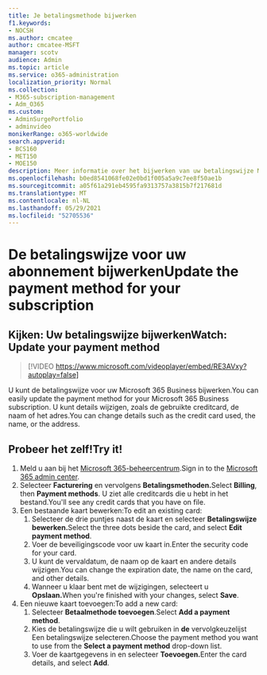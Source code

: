 ```yaml
---
title: Je betalingsmethode bijwerken
f1.keywords:
- NOCSH
ms.author: cmcatee
author: cmcatee-MSFT
manager: scotv
audience: Admin
ms.topic: article
ms.service: o365-administration
localization_priority: Normal
ms.collection:
- M365-subscription-management
- Adm_O365
ms.custom:
- AdminSurgePortfolio
- adminvideo
monikerRange: o365-worldwide
search.appverid:
- BCS160
- MET150
- MOE150
description: Meer informatie over het bijwerken van uw betalingswijze Microsoft 365 voor bedrijven.
ms.openlocfilehash: b0ed8541068fe02e0bd1f005a5a9c7ee8f50ae1b
ms.sourcegitcommit: a05f61a291eb4595fa9313757a3815b7f217681d
ms.translationtype: MT
ms.contentlocale: nl-NL
ms.lasthandoff: 05/29/2021
ms.locfileid: "52705536"
---
```

# <a name="update-the-payment-method-for-your-subscription"></a><span data-ttu-id="5a7d7-103">De betalingswijze voor uw abonnement bijwerken</span><span class="sxs-lookup"><span data-stu-id="5a7d7-103">Update the payment method for your subscription</span></span>

## <a name="watch-update-your-payment-method"></a><span data-ttu-id="5a7d7-104">Kijken: Uw betalingswijze bijwerken</span><span class="sxs-lookup"><span data-stu-id="5a7d7-104">Watch: Update your payment method</span></span>

> [!VIDEO https://www.microsoft.com/videoplayer/embed/RE3AVxy?autoplay=false]

<span data-ttu-id="5a7d7-105">U kunt de betalingswijze voor uw Microsoft 365 Business bijwerken.</span><span class="sxs-lookup"><span data-stu-id="5a7d7-105">You can easily update the payment method for your Microsoft 365 Business subscription.</span></span> <span data-ttu-id="5a7d7-106">U kunt details wijzigen, zoals de gebruikte creditcard, de naam of het adres.</span><span class="sxs-lookup"><span data-stu-id="5a7d7-106">You can change details such as the credit card used, the name, or the address.</span></span>

## <a name="try-it"></a><span data-ttu-id="5a7d7-107">Probeer het zelf!</span><span class="sxs-lookup"><span data-stu-id="5a7d7-107">Try it!</span></span>

1. <span data-ttu-id="5a7d7-108">Meld u aan bij het [Microsoft 365-beheercentrum](https://admin.microsoft.com).</span><span class="sxs-lookup"><span data-stu-id="5a7d7-108">Sign in to the [Microsoft 365 admin center](https://admin.microsoft.com).</span></span>
1. <span data-ttu-id="5a7d7-109">Selecteer **Facturering** en vervolgens **Betalingsmethoden.**</span><span class="sxs-lookup"><span data-stu-id="5a7d7-109">Select **Billing**, then **Payment methods**.</span></span> <span data-ttu-id="5a7d7-110">U ziet alle creditcards die u hebt in het bestand.</span><span class="sxs-lookup"><span data-stu-id="5a7d7-110">You'll see any credit cards that you have on file.</span></span>
1. <span data-ttu-id="5a7d7-111">Een bestaande kaart bewerken:</span><span class="sxs-lookup"><span data-stu-id="5a7d7-111">To edit an existing card:</span></span>
    1. <span data-ttu-id="5a7d7-112">Selecteer de drie puntjes naast de kaart en selecteer **Betalingswijze bewerken.**</span><span class="sxs-lookup"><span data-stu-id="5a7d7-112">Select the three dots beside the card, and select **Edit payment method**.</span></span>
    1. <span data-ttu-id="5a7d7-113">Voer de beveiligingscode voor uw kaart in.</span><span class="sxs-lookup"><span data-stu-id="5a7d7-113">Enter the security code for your card.</span></span>
    1. <span data-ttu-id="5a7d7-114">U kunt de vervaldatum, de naam op de kaart en andere details wijzigen.</span><span class="sxs-lookup"><span data-stu-id="5a7d7-114">You can change the expiration date, the name on the card, and other details.</span></span>
    1. <span data-ttu-id="5a7d7-115">Wanneer u klaar bent met de wijzigingen, selecteert u **Opslaan.**</span><span class="sxs-lookup"><span data-stu-id="5a7d7-115">When you're finished with your changes, select **Save**.</span></span>
1. <span data-ttu-id="5a7d7-116">Een nieuwe kaart toevoegen:</span><span class="sxs-lookup"><span data-stu-id="5a7d7-116">To add a new card:</span></span>
    1. <span data-ttu-id="5a7d7-117">Selecteer **Betaalmethode toevoegen**.</span><span class="sxs-lookup"><span data-stu-id="5a7d7-117">Select **Add a payment method**.</span></span>
    1. <span data-ttu-id="5a7d7-118">Kies de betalingswijze die u wilt gebruiken in **de** vervolgkeuzelijst Een betalingswijze selecteren.</span><span class="sxs-lookup"><span data-stu-id="5a7d7-118">Choose the payment method you want to use from the **Select a payment method** drop-down list.</span></span>
    1. <span data-ttu-id="5a7d7-119">Voer de kaartgegevens in en selecteer **Toevoegen.**</span><span class="sxs-lookup"><span data-stu-id="5a7d7-119">Enter the card details, and select **Add**.</span></span>
